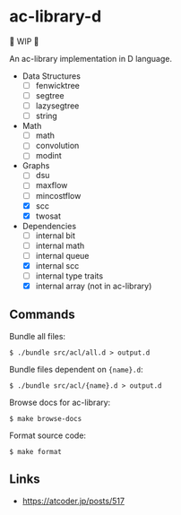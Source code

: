 # ac-library-d

:construction: WIP :construction:

An ac-library implementation in D language.

- Data Structures
    - [ ] fenwicktree
    - [ ] segtree
    - [ ] lazysegtree
    - [ ] string
- Math
    - [ ] math
    - [ ] convolution
    - [ ] modint
- Graphs
    - [ ] dsu
    - [ ] maxflow
    - [ ] mincostflow
    - [x] scc
    - [x] twosat
- Dependencies
    - [ ] internal bit
    - [ ] internal math
    - [ ] internal queue
    - [x] internal scc
    - [ ] internal type traits
    - [x] internal array (not in ac-library)

## Commands

Bundle all files:
```fish
$ ./bundle src/acl/all.d > output.d
```

Bundle files dependent on `{name}.d`:
```fish
$ ./bundle src/acl/{name}.d > output.d
```

Browse docs for ac-library:
```fish
$ make browse-docs
```

Format source code:
```fish
$ make format
```

## Links

- https://atcoder.jp/posts/517
